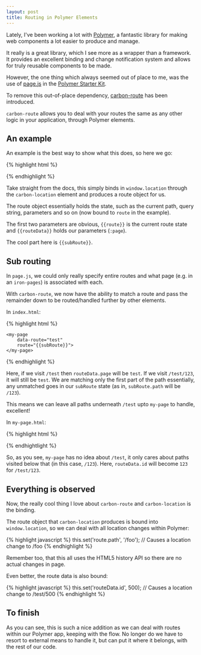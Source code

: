 ```yaml
---
layout: post
title: Routing in Polymer Elements
---
```


Lately, I've been working a lot with [Polymer](https://www.polymer-project.org/), a fantastic library for making web components a lot easier to produce and manage.

It really is a great library, which I see more as a wrapper than a framework. It provides an excellent binding and change notification system and allows for truly reusable components to be made.

However, the one thing which always seemed out of place to me, was the use of [page.js](https://visionmedia.github.io/page.js/) in the [Polymer Starter Kit](https://github.com/PolymerElements/polymer-starter-kit).

To remove this out-of-place dependency, [carbon-route](https://elements.polymer-project.org/elements/carbon-route) has been introduced.

`carbon-route` allows you to deal with your routes the same as any other logic in your application, through Polymer elements.

## An example

An example is the best way to show what this does, so here we go:

{% highlight html %}
<carbon-location route="{{route}}"></carbon-location>

<carbon-route
	route="{{route}}"
	pattern="/:page"
	data="{{routeData}}"
	tail="{{subRoute}}">
</carbon-route>
{% endhighlight %}

Take straight from the docs, this simply binds in `window.location` through the `carbon-location` element and produces a route object for us.

The route object essentially holds the state, such as the current path, query string, parameters and so on (now bound to `route` in the example).

The first two parameters are obvious, `{{route}}` is the current route state and `{{routeData}}` holds our parameters (`:page`).

The cool part here is `{{subRoute}}`. 

## Sub routing

In `page.js`, we could only really specify entire routes and what page (e.g. in an `iron-pages`) is associated with each.

With `carbon-route`, we now have the ability to match a route and pass the remainder down to be routed/handled further by other elements.

In `index.html`:

{% highlight html %}

<carbon-route
	route="{{route}}"
	pattern="/:page"
	data="{{routeData}}"
	tail="{{subRoute}}">
</carbon-route>

<iron-pages
	attr-for-selected="data-route"
	selected="{{routeData.page}}">

	<my-page
		data-route="test"
		route="{{subRoute}}">
	</my-page>

</iron-pages>

{% endhighlight %}

Here, if we visit `/test` then `routeData.page` will be `test`. If we visit `/test/123`, it will still be `test`. We are matching only the first part of the path essentially, any unmatched goes in our `subRoute` state (as in, `subRoute.path` will be `/123`).

This means we can leave all paths underneath `/test` upto `my-page` to handle, excellent!

In `my-page.html`:

{% highlight html %}

<carbon-route
	route="{{route}}"
	pattern="/:id"
	data="{{routeData}}">
</carbon-route>

{% endhightlight %}

So, as you see, `my-page` has no idea about `/test`, it only cares about paths visited below that (in this case, `/123`). Here, `routeData.id` will become `123` for `/test/123`.

## Everything is observed

Now, the really cool thing I love about `carbon-route` and `carbon-location` is the binding.

The route object that `carbon-location` produces is bound into `window.location`, so we can deal with all location changes within Polymer:

{% highlight javascript %}
this.set('route.path', '/foo'); // Causes a location change to /foo
{% endhighlight %}

Remember too, that this all uses the HTML5 history API so there are no actual changes in page.

Even better, the route data is also bound:

{% highlight javascript %}
this.set('routeData.id', 500); // Causes a location change to /test/500
{% endhighlight %}

## To finish

As you can see, this is such a nice addition as we can deal with routes within our Polymer app, keeping with the flow. No longer do we have to resort to external means to handle it, but can put it where it belongs, with the rest of our code.
